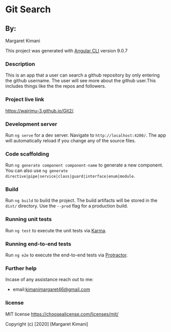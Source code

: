 # Git Search
## By:
Margaret Kimani

This project was generated with [Angular CLI](https://github.com/angular/angular-cli) version 9.0.7

### Description

This is an app that a user can search a github repository by only entering the github username.
The user will see more about the github user.This includes things like the the repos and followers.

### Project live link

https://wairimu-3.github.io/Git2/.

### Development server

Run `ng serve` for a dev server. Navigate to `http://localhost:4200/`. The app will automatically reload if you change any of the source files.

### Code scaffolding

Run `ng generate component component-name` to generate a new component. You can also use `ng generate directive|pipe|service|class|guard|interface|enum|module`.

### Build

Run `ng build` to build the project. The build artifacts will be stored in the `dist/` directory. Use the `--prod` flag for a production build.

### Running unit tests

Run `ng test` to execute the unit tests via [Karma](https://karma-runner.github.io).

### Running end-to-end tests

Run `ng e2e` to execute the end-to-end tests via [Protractor](http://www.protractortest.org/).

### Further help

Incase of any assistance reach out to me:

+ email:kimanimargaret46@gmail.com

### license

MIT license
https://choosealicense.com/licenses/mit/


Copyright (c) [2020] [Margaret Kimani]
